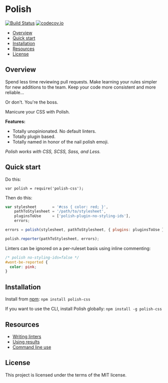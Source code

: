 # Polish

[![Build Status](https://travis-ci.org/brendanlacroix/polish-css.svg)](https://travis-ci.org/brendanlacroix/polish-css) [![codecov.io](https://codecov.io/github/brendanlacroix/polish-css/coverage.svg?branch=master)](https://codecov.io/github/brendanlacroix/polish-css?branch=master)

- [Overview](#overview)
- [Quick start](#quickstart)
- [Installation](#installation)
- [Resources](#resources)
- [License](#license)

## <a name="overview"></a>Overview

Spend less time reviewing pull requests.
Make learning your rules simpler for new additions to the team.
Keep your code more consistent and more reliable...

Or don't. You're the boss.

Manicure your CSS with Polish.

**Features:**
- Totally unopinionated. No default linters.
- Totally plugin based.
- Totally named in honor of the nail polish emoji.

_Polish works with CSS, SCSS, Sass, and Less._

## <a name="quickstart"></a>Quick start

Do this:

`var polish = require('polish-css');`

Then do this:
```javascript
var stylesheet       = '#css { color: red; }',
    pathToStylesheet = '/path/to/stylesheet',
    pluginsToUse     = ['polish-plugin-no-styling-ids'],
    errors;

errors = polish(stylesheet, pathToStylesheet, { plugins: pluginsToUse });

polish.reporter(pathToStylesheet, errors);
```

Linters can be ignored on a per-ruleset basis using inline commenting:
```css
/* polish no-styling-ids=false */
#wont-be-reported {
  color: pink;
}
```

## <a name="installation"></a>Installation
Install from [npm](https://www.npmjs.com/package/polish-css):
`npm install polish-css`

If you want to use the CLI, install Polish globally:
`npm install -g polish-css`


## <a name="resources"></a>Resources
- [Writing linters](https://github.com/brendanlacroix/polish-css/wiki/Writing-linters)
- [Using results](https://github.com/brendanlacroix/polish-css/wiki/Using-results)
- [Command line use](https://github.com/brendanlacroix/polish-css/wiki/Command-line-usage)


## <a name="license"></a>License
This project is licensed under the terms of the MIT license.
